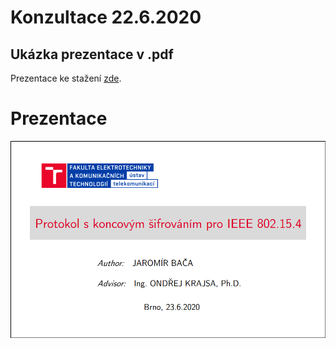 # Konzultace 22.6.2020

## Ukázka prezentace v .pdf

Prezentace ke stažení <a href="https://github.com/StingrayCZ/End-to-End-Encryption-Protocol-for-IEEE-802.15.4-Stage-II-/blob/master/Presentation%202.0.pdf">zde</a>. </a>


# Prezentace

<p float="left">
  <img src="/Pictures (general)/Presentation ver2.00 FRAME/01.png" width="700" /> 
<p float="left"> </p> 
